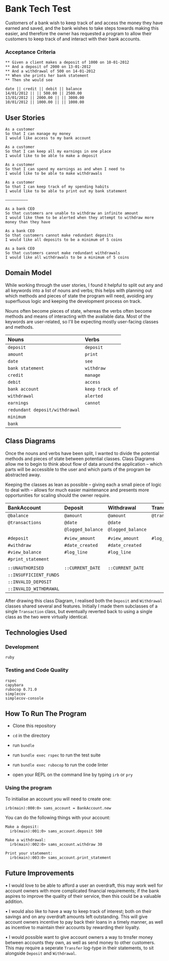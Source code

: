 # Bank Tech Test

Customers of a bank wish to keep track of and access the money they have earned and saved, and the bank wishes to take steps towards making this easier, and therefore the owner has requested a program to allow their customers to keep track of and interact with their bank accounts.

### Acceptance Criteria

```
** Given a client makes a deposit of 1000 on 10-01-2012  
** And a deposit of 2000 on 13-01-2012  
** And a withdrawal of 500 on 14-01-2012  
** When she prints her bank statement  
** Then she would see

date || credit || debit || balance
14/01/2012 || || 500.00 || 2500.00
13/01/2012 || 2000.00 || || 3000.00
10/01/2012 || 1000.00 || || 1000.00
```

## User Stories

```
As a customer
So that I can manage my money
I would like access to my bank account

As a customer
So that I can keep all my earnings in one place
I would like to be able to make a deposit

As a customer
So that I can spend my earnings as and when I need to
I would like to be able to make withdrawals

As a customer
So that I can keep track of my spending habits
I would like to be able to print out my bank statement

––––––––––

As a bank CEO
So that customers are unable to withdraw an infinite amount
I would like them to be alerted when they attempt to withdraw more money than they have

As a bank CEO
So that customers cannot make redundant deposits
I would like all deposits to be a minimum of 5 coins

As a bank CEO
So that customers cannot make redundant withdrawals
I would like all withdrawals to be a minimum of 5 coins
```

## Domain Model

While working through the user stories, I found it helpful to split out any and all keywords into a list of nouns and verbs; this helps with planning out which methods and pieces of state the program will need, avoiding any superfluous logic and keeping the development process on track.  

Nouns often become pieces of state, whereas the verbs often become methods and means of interacting with the available data.  Most of the keywords are user-related, so I'll be expecting mostly user-facing classes and methods.

| Nouns         | Verbs         |
| :------------ |:--------------|
| `deposit`      | `deposit` |
| `amount`      | `print` |
| `date` | `see` |
| `bank statement` | `withdraw` |
| `credit` | `manage` |
| `debit` | `access` |
| `bank account` | `keep track of` |
| `withdrawal` | `alerted` |
| `earnings` | `cannot` |
| `redundant deposit/withdrawal` | |
| `minimum` | |
| `bank` | |

## Class Diagrams

Once the nouns and verbs have been split, I wanted to divide the potential methods and pieces of state between potential classes.  Class Diagrams allow me to begin to think about flow of data around the application – which parts will be accessible to the user and which parts of the program be abstracted away.  

Keeping the classes as lean as possible – giving each a small piece of logic to deal with – allows for much easier maintenance and presents more opportunities for scaling should the owner require.


| BankAccount                 | Deposit           | Withdrawal        | Transactions         | Authentication |
| :-------------------------- | :---------------- | :---------------- | :-----------------   | :------------- |
| `@balance`                  | `@amount`         | `@amount`         | `@transactions`      |                |
| `@transactions`             | `@date`           | `@date`           |                      |                |
|                             | `@logged_balance` | `@logged_balance` |                      |                |
|                             |                   |                   |                      |                |
| `#deposit`                  | `#view_amount`    | `#view_amount`    | `#log_data`          | `#verify`      |
| `#withdraw`                 | `#date_created`   | `#date_created`   |                      |                |
| `#view_balance`             | `#log_line`       | `#log_line`       |                      |                |
| `#print_statement`          |                   |                   |                      |                |
|                             |                   |                   |                      |                |
| `::UNAUTHORISED`            | `::CURRENT_DATE`  | `::CURRENT_DATE`  |                      |                |
| `::INSUFFICIENT_FUNDS`      |                   |                   |                      |                |
| `::INVALID_DEPOSIT`         |                   |                   |                      |                |
| `::INVALID_WITHDRAWAL`      |                   |                   |                      |                |

After drawing this class Diagram, I realised both the `Deposit` and `Withdrawal` classes shared several and features.  Initially I made them subclasses of a single `Transaction` class, but eventually reverted back to using a single class as the two were virtually identical.

## Technologies Used

### Development

```
ruby
```

### Testing and Code Quality

```
rspec
capybara
rubocop 0.71.0
simplecov
simplecov-console
```

## How To Run The Program

- Clone this repository
- `cd` in the directory
- run `bundle`
- run `bundle exec rspec` to run the test suite
- run `bundle exec rubocop` to run the code linter

- open your REPL on the command line by typing `irb` or `pry`

### Using the program

To initialise an account you will need to create one:
```
irb(main):000:0> sams_account = BankAccount.new
```

You can do the following things with your account:
```
Make a deposit:
  irb(main):001:0> sams_account.deposit 500

Make a withdrawal:
  irb(main):002:0> sams_account.withdraw 30

Print your statement:
  irb(main):003:0> sams_account.print_statement
```

## Future Improvements

• I would love to be able to afford a user an overdraft, this may work well for account owners with more complicated financial requirements; if the bank aspires to improve the quality of their service, then this could be a valuable addition.

• I would also like to have a way to keep track of interest; both on their savings and on any overdraft amounts left outstanding. This will give account owners incentive to pay back their loans in a timely manner, as well as incentive to maintain their accounts by rewarding their loyalty.

• I would possible want to give account owners a way to trnsfer money between accounts they own, as well as send money to other customers.  This may require a seperate `Transfer` log-type in their statements, to sit alongside `Deposit` and `Withdrawal`.
